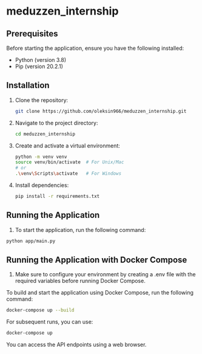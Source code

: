 # meduzzen_internship
## Prerequisites

Before starting the application, ensure you have the following installed:

- Python (version 3.8)
- Pip (version 20.2.1)

## Installation

1. Clone the repository:
    ```bash
    git clone https://github.com/oleksin966/meduzzen_internship.git
    ```

2. Navigate to the project directory:
    ```bash
    cd meduzzen_internship
    ```

3. Create and activate a virtual environment:
    ```bash
    python -m venv venv
    source venv/bin/activate  # For Unix/Mac
    # or
    .\venv\Scripts\activate   # For Windows
    ```

4. Install dependencies:
    ```bash
    pip install -r requirements.txt
    ```

## Running the Application

1. To start the application, run the following command:
```bash
python app/main.py
```

## Running the Application with Docker Compose

1. Make sure to configure your environment by creating a .env file with the required variables before running Docker Compose.

To build and start the application using Docker Compose, run the following command:
```bash
docker-compose up --build
```

For subsequent runs, you can use:
```bash
docker-compose up
```

You can access the API endpoints using a web browser.